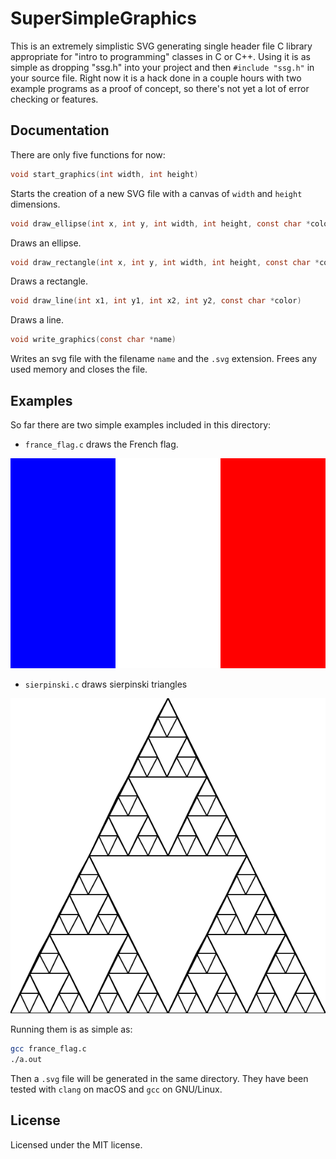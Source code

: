 # SuperSimpleGraphics
This is an extremely simplistic SVG generating single header file C library appropriate for "intro to programming" classes in C or C++. Using it is as simple as dropping "ssg.h" into your project and then `#include "ssg.h"` in your source file. Right now it is a hack done in a couple hours with two example programs as a proof of concept, so there's not yet a lot of error checking or features.

## Documentation
There are only five functions for now:

```C
void start_graphics(int width, int height)
```
Starts the creation of a new SVG file with a canvas of `width` and `height` dimensions.

```C
void draw_ellipse(int x, int y, int width, int height, const char *color)
```
Draws an ellipse.

```C
void draw_rectangle(int x, int y, int width, int height, const char *color)
```
Draws a rectangle.

```C
void draw_line(int x1, int y1, int x2, int y2, const char *color)
```
Draws a line.

```C
void write_graphics(const char *name)
```
Writes an svg file with the filename `name` and the `.svg` extension. Frees any used memory and closes the file.

## Examples
So far there are two simple examples included in this directory:
- `france_flag.c` draws the French flag. 

![French Flag](flag.svg)

- `sierpinski.c` draws sierpinski triangles 

![Sierpinski Triangles](sierpinski.svg)

Running them is as simple as:
```bash
gcc france_flag.c
./a.out
```
Then a `.svg` file will be generated in the same directory. They have been tested with `clang` on macOS and `gcc` on GNU/Linux.

## License
Licensed under the MIT license.
